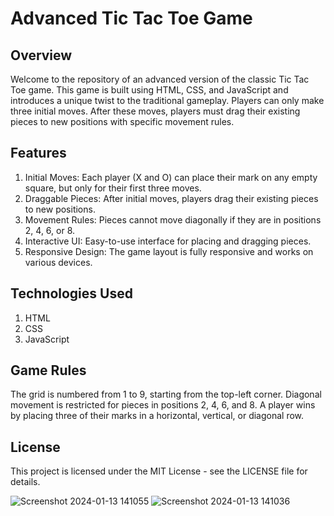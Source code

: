 # Advanced Tic Tac Toe Game
## Overview
Welcome to the repository of an advanced version of the classic Tic Tac Toe game. This game is built using HTML, CSS, and JavaScript and introduces a unique twist to the traditional gameplay. Players can only make three initial moves. After these moves, players must drag their existing pieces to new positions with specific movement rules.
## Features
1. Initial Moves: Each player (X and O) can place their mark on any empty square, but only for their first three moves.
2. Draggable Pieces: After initial moves, players drag their existing pieces to new positions.
3. Movement Rules: Pieces cannot move diagonally if they are in positions 2, 4, 6, or 8.
4. Interactive UI: Easy-to-use interface for placing and dragging pieces.
5. Responsive Design: The game layout is fully responsive and works on various devices.
## Technologies Used
1. HTML
2. CSS
3. JavaScript
## Game Rules
The grid is numbered from 1 to 9, starting from the top-left corner.
Diagonal movement is restricted for pieces in positions 2, 4, 6, and 8.
A player wins by placing three of their marks in a horizontal, vertical, or diagonal row.
## License
This project is licensed under the MIT License - see the LICENSE file for details.

![Screenshot 2024-01-13 141055](https://github.com/AbdullahDaniyal/Tic-Tac-Toe-Advacned/assets/91824833/b48b0f33-b3a9-424e-85da-5be413bab30f)
![Screenshot 2024-01-13 141036](https://github.com/AbdullahDaniyal/Tic-Tac-Toe-Advacned/assets/91824833/2a74c38b-debc-4df7-beb3-863cf2e6496f)


